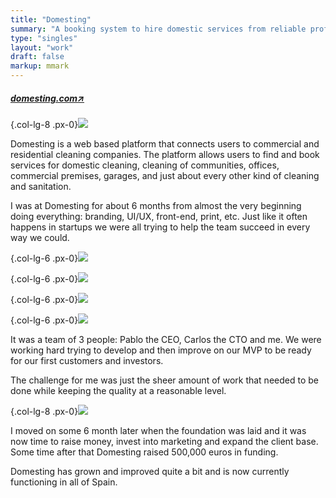 ```yaml
---
title: "Domesting"
summary: "A booking system to hire domestic services from reliable professionals and companies"
type: "singles"
layout: "work"
draft: false
markup: mmark
---
```


<h5 class="single-summary single-summary-link">
<a href="https://domesting.com" target="_blank">domesting.com<span>↗︎</span></a>
</h5>

{.col-lg-8 .px-0}![](/images/work_1/1.jpg)


Domesting is a web based platform that connects users to commercial and residential cleaning companies. The platform allows users to find and book services for domestic cleaning, cleaning of communities, offices, commercial premises, garages, and just about every other kind of cleaning and sanitation. 

I was at Domesting for about 6 months from almost the very beginning doing everything: branding, UI/UX, front-end, print, etc. Just like it often happens in startups we were all trying to help the team succeed in every way we could.

{.col-lg-6 .px-0}![](/images/work_1/2.jpg)

{.col-lg-6 .px-0}![](/images/work_1/3.jpg)

{.col-lg-6 .px-0}![](/images/work_1/4.jpg)

{.col-lg-6 .px-0}![](/images/work_1/5.jpg)

It was a team of 3 people: Pablo the CEO, Carlos the CTO and me. We were working hard trying to develop and then improve on our MVP to be ready for our first customers and investors. 

The challenge for me was just the sheer amount of work that needed to be done while keeping the quality at a reasonable level. 

{.col-lg-8 .px-0}![](/images/work_1/6.jpg)

I moved on some 6 month later when the foundation was laid and it was now time to raise money, invest into marketing and expand the client base. Some time after that Domesting raised 500,000 euros in funding. 

Domesting has grown and improved quite a bit and is now currently functioning in all of Spain. 




